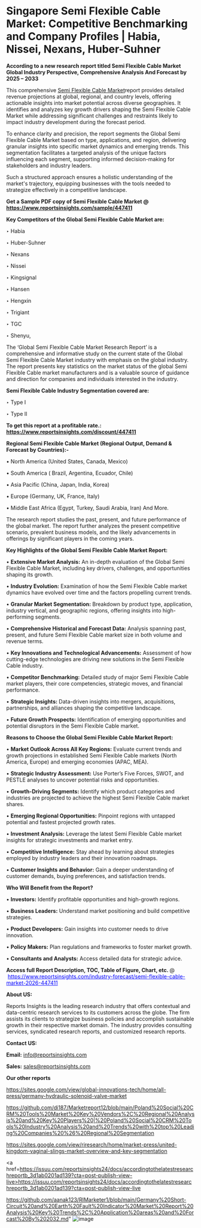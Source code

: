 # Singapore Semi Flexible Cable Market: Competitive Benchmarking and Company Profiles | Habia, Nissei, Nexans, Huber-Suhner

<strong>According to a new research report titled Semi Flexible Cable Market Global Industry Perspective, Comprehensive Analysis And Forecast by 2025 – 2033</strong>

This comprehensive <a href=https://www.reportsinsights.com/sample/447411>Semi Flexible Cable Market</a>report provides detailed revenue projections at global, regional, and country levels, offering actionable insights into market potential across diverse geographies. It identifies and analyzes key growth drivers shaping the Semi Flexible Cable Market while addressing significant challenges and restraints likely to impact industry development during the forecast period.

To enhance clarity and precision, the report segments the Global Semi Flexible Cable Market based on type, applications, and region, delivering granular insights into specific market dynamics and emerging trends. This segmentation facilitates a targeted analysis of the unique factors influencing each segment, supporting informed decision-making for stakeholders and industry leaders.

Such a structured approach ensures a holistic understanding of the market's trajectory, equipping businesses with the tools needed to strategize effectively in a competitive landscape.

<strong>Get a Sample PDF copy of Semi Flexible Cable Market </strong><strong>@<a href=https://www.reportsinsights.com/sample/447411 style=color:#0000ff;> https://www.reportsinsights.com/sample/447411</a></strong></font>

<strong>Key Competitors of the Global Semi Flexible Cable Market are:</strong>

‣ Habia

‣ Huber-Suhner

‣ Nexans

‣ Nissei

‣ Kingsignal

‣ Hansen

‣ Hengxin

‣ Trigiant

‣ TGC

‣ Shenyu,

The ‘Global Semi Flexible Cable Market Research Report’ is a comprehensive and informative study on the current state of the Global Semi Flexible Cable Market industry with emphasis on the global industry. The report presents key statistics on the market status of the global Semi Flexible Cable market manufacturers and is a valuable source of guidance and direction for companies and individuals interested in the industry.

<strong>Semi Flexible Cable Industry Segmentation covered are:</strong>

‣ Type I

‣ Type II

<strong>To get this report at a profitable rate.: <a href=https://www.reportsinsights.com/discount/447411 style=color:#0000ff;>https://www.reportsinsights.com/discount/447411</a></strong></font>

<strong>Regional Semi Flexible Cable Market (Regional Output, Demand &amp; Forecast by Countries):-</strong>

• North America (United States, Canada, Mexico)

• South America ( Brazil, Argentina, Ecuador, Chile)

• Asia Pacific (China, Japan, India, Korea)

• Europe (Germany, UK, France, Italy)

• Middle East Africa (Egypt, Turkey, Saudi Arabia, Iran) And More.

The research report studies the past, present, and future performance of the global market. The report further analyzes the present competitive scenario, prevalent business models, and the likely advancements in offerings by significant players in the coming years.

<strong>Key Highlights of the Global Semi Flexible Cable Market Report:</strong>

• <strong>Extensive Market Analysis:</strong> An in-depth evaluation of the Global Semi Flexible Cable Market, including key drivers, challenges, and opportunities shaping its growth.

• <strong>Industry Evolution:</strong> Examination of how the Semi Flexible Cable market dynamics have evolved over time and the factors propelling current trends.

• <strong>Granular Market Segmentation:</strong> Breakdown by product type, application, industry vertical, and geographic regions, offering insights into high-performing segments.

• <strong>Comprehensive Historical and Forecast Data:</strong> Analysis spanning past, present, and future Semi Flexible Cable market size in both volume and revenue terms.

• <strong>Key Innovations and Technological Advancements:</strong> Assessment of how cutting-edge technologies are driving new solutions in the Semi Flexible Cable industry.

• <strong>Competitor Benchmarking:</strong> Detailed study of major Semi Flexible Cable market players, their core competencies, strategic moves, and financial performance.

• <strong>Strategic Insights:</strong> Data-driven insights into mergers, acquisitions, partnerships, and alliances shaping the competitive landscape.

• <strong>Future Growth Prospects:</strong> Identification of emerging opportunities and potential disruptors in the Semi Flexible Cable market.

<strong>Reasons to Choose the Global Semi Flexible Cable Market Report:</strong>

• <strong>Market Outlook Across All Key Regions:</strong> Evaluate current trends and growth projections in established Semi Flexible Cable markets (North America, Europe) and emerging economies (APAC, MEA).

• <strong>Strategic Industry Assessment:</strong> Use Porter’s Five Forces, SWOT, and PESTLE analyses to uncover potential risks and opportunities.

• <strong>Growth-Driving Segments:</strong> Identify which product categories and industries are projected to achieve the highest Semi Flexible Cable market shares.

• <strong>Emerging Regional Opportunities:</strong> Pinpoint regions with untapped potential and fastest projected growth rates.

• <strong>Investment Analysis:</strong> Leverage the latest Semi Flexible Cable market insights for strategic investments and market entry.

• <strong>Competitive Intelligence:</strong> Stay ahead by learning about strategies employed by industry leaders and their innovation roadmaps.

• <strong>Customer Insights and Behavior:</strong> Gain a deeper understanding of customer demands, buying preferences, and satisfaction trends.

<strong>Who Will Benefit from the Report?</strong>

• <strong>Investors:</strong> Identify profitable opportunities and high-growth regions.

• <strong>Business Leaders:</strong> Understand market positioning and build competitive strategies.

• <strong>Product Developers:</strong> Gain insights into customer needs to drive innovation.

• <strong>Policy Makers:</strong> Plan regulations and frameworks to foster market growth.

• <strong>Consultants and Analysts:</strong> Access detailed data for strategic advice.
</ul>
<strong>Access full Report Description, TOC, Table of Figure, Chart, etc. </strong>@  <a href=https://www.reportsinsights.com/industry-forecast/semi-flexible-cable-market-2026-447411 style=color:#0000ff;>https://www.reportsinsights.com/industry-forecast/semi-flexible-cable-market-2026-447411</a></font>

<strong><strong>About US</strong>:</strong>

Reports Insights is the leading research industry that offers contextual and data-centric research services to its customers across the globe. The firm assists its clients to strategize business policies and accomplish sustainable growth in their respective market domain. The industry provides consulting services, syndicated research reports, and customized research reports.

<strong>Contact US:</strong>

<p class=""""><b>Email:</b> <a href=mailto:info@reportsinsights.com>info@reportsinsights.com</a></p>
<p class=""""><b>Sales:</b> <a href=mailto:sales@reportsinsights.com>sales@reportsinsights.com</a></p>

<strong>Our other reports</strong>

<a href=https://sites.google.com/view/global-innovations-tech/home/all-press/germany-hydraulic-solenoid-valve-market>https://sites.google.com/view/global-innovations-tech/home/all-press/germany-hydraulic-solenoid-valve-market</a>

<a href=https://github.com/di187/Marketreport12/blob/main/Poland%20Social%20CRM%20Tools%20Market%20Key%20Vendors%2C%20Regional%20Analysis%20and%20Key%20Players%20|%20Poland%20Social%20CRM%20Tools%20Industry%20Analysis%20and%20Trends%20with%20top%20Leading%20Companies%20%26%20Regional%20Segmentation>https://github.com/di187/Marketreport12/blob/main/Poland%20Social%20CRM%20Tools%20Market%20Key%20Vendors%2C%20Regional%20Analysis%20and%20Key%20Players%20|%20Poland%20Social%20CRM%20Tools%20Industry%20Analysis%20and%20Trends%20with%20top%20Leading%20Companies%20%26%20Regional%20Segmentation</a>

<a href=https://sites.google.com/view/riresearch/home/market-press/united-kingdom-vaginal-slings-market-overview-and-key-segmentation>https://sites.google.com/view/riresearch/home/market-press/united-kingdom-vaginal-slings-market-overview-and-key-segmentation</a>

<a href=https://issuu.com/reportsinsights24/docs/accordingtothelatestresearchreportb_3d1ab0201ad139?cta=post-publish-view-live>https://issuu.com/reportsinsights24/docs/accordingtothelatestresearchreportb_3d1ab0201ad139?cta=post-publish-view-live</a>

<a href=https://github.com/aanak123/RIMarketer1/blob/main/Germany%20Short-Circuit%20and%20Earth%20Fault%20Indicator%20Market%20Report%20Analysis%20Key%20Trends%2C%20Application%20areas%20and%20Forcast%20By%202032.md>https://github.com/aanak123/RIMarketer1/blob/main/Germany%20Short-Circuit%20and%20Earth%20Fault%20Indicator%20Market%20Report%20Analysis%20Key%20Trends%2C%20Application%20areas%20and%20Forcast%20By%202032.md</a>"
![image](https://github.com/user-attachments/assets/599ee589-eec9-4986-acb9-47ffe09100f3)
